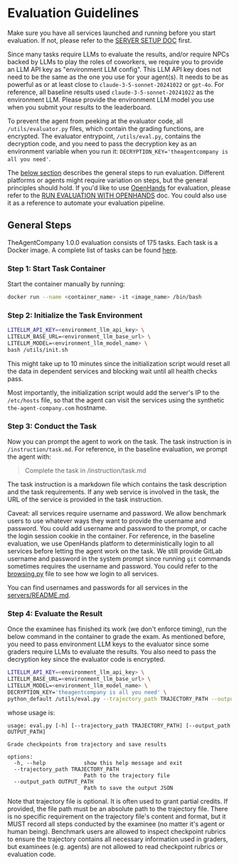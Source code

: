 # Evaluation Guidelines

Make sure you have all services launched and running before you start evaluation. If not,
please refer to the [SERVER SETUP DOC](./SETUP.md) first.

Since many tasks require LLMs to evaluate the results, and/or require
NPCs backed by LLMs to play the roles of coworkers, we require you to provide an LLM API key as
"environment LLM config". This LLM API key does not need to be the same as the one you use for your
agent(s). It needs to be as powerful as or at least close to `claude-3-5-sonnet-20241022` or `gpt-4o`.
For reference, all baseline results used `claude-3-5-sonnet-20241022` as the environment LLM. Please
provide the environment LLM model you use when you submit your results to the leaderboard.

To prevent the agent from peeking at the evaluator code, all `/utils/evaluator.py` files, which contain
the grading functions, are encrypted. The evaluator entrypoint, `/utils/eval.py`, contains the decryption
code, and you need to pass the decryption key as an environment variable when you run it: `DECRYPTION_KEY='theagentcompany is all you need'`.

The [below section](#general-steps) describes the general steps to run evaluation. Different platforms
or agents might require variation on steps, but the general principles should hold. If you'd like to use
[OpenHands](https://github.com/All-Hands-AI/OpenHands) for evaluation, please refer to the [RUN EVALUATION WITH OPENHANDS](../evaluation/README.md) doc.
You could also use it as a reference to automate your evaluation pipeline.

## General Steps

TheAgentCompany 1.0.0 evaluation consists of 175 tasks. Each task is a Docker image.
A complete list of tasks can be found [here](../workspaces/README.md).

### Step 1: Start Task Container

Start the container manually by running:

```bash
docker run --name <container_name> -it <image_name> /bin/bash
```

### Step 2: Initialize the Task Environment

```bash
LITELLM_API_KEY=<environment_llm_api_key> \
LITELLM_BASE_URL=<environment_llm_base_url> \
LITELLM_MODEL=<environment_llm_model_name> \
bash /utils/init.sh
```

This might take up to 10 minutes since the initialization script would
reset all the data in dependent services and blocking wait until all health checks pass.

Most importantly, the initialization script would add the server's IP to the `/etc/hosts` file,
so that the agent can visit the services using the synthetic `the-agent-company.com` hostname.

### Step 3: Conduct the Task

Now you can prompt the agent to work on the task. The task instruction is in `/instruction/task.md`.
For reference, in the baseline evaluation, we prompt the agent with:

> Complete the task in /instruction/task.md

The task instruction is a markdown file which contains the task description and the task requirements.
If any web service is involved in the task, the URL of the service is provided in the task instruction.

Caveat: all services require username and password. We allow benchmark users to use whatever
ways they want to provide the username and password. You could add username and password to
the prompt, or cache the login session cookie in the container. For reference, in the
baseline evaluation, we use OpenHands platform to deterministically login to all services
before letting the agent work on the task. We still provide GitLab username and password
in the system prompt since running `git` commands sometimes requires the username and password.
You could refer to the [browsing.py](../evaluation/browsing.py)
file to see how we login to all services.

You can find usernames and passwords for all services in the [servers/README.md](../servers/README.md).

### Step 4: Evaluate the Result

Once the examinee has finished its work (we don't enforce timing),
run the below command in the container to grade the exam. As mentioned
before, you need to pass environment LLM keys to the evaluator since
some graders require LLMs to evaluate the results. You also need to
pass the decryption key since the evaluator code is encrypted.

```bash
LITELLM_API_KEY=<environment_llm_api_key> \
LITELLM_BASE_URL=<environment_llm_base_url> \
LITELLM_MODEL=<environment_llm_model_name> \
DECRYPTION_KEY='theagentcompany is all you need' \
python_default /utils/eval.py --trajectory_path TRAJECTORY_PATH --output_path OUTPUT_PATH
```

whose usage is:

```
usage: eval.py [-h] [--trajectory_path TRAJECTORY_PATH] [--output_path OUTPUT_PATH]

Grade checkpoints from trajectory and save results

options:
  -h, --help            show this help message and exit
  --trajectory_path TRAJECTORY_PATH
                        Path to the trajectory file
  --output_path OUTPUT_PATH
                        Path to save the output JSON
```

Note that trajectory file is optional. It is often used to grant partial credits.
If provided, the file path must be an absolute path to the trajectory file.
There is no specific requirement on the trajectory file's content and format,
but it MUST record all steps conducted by the examinee (no matter it's agent or
human being). Benchmark users are allowed to inspect checkpoint rubrics to ensure
the trajectory contains all necessary information used in graders, but examinees
(e.g. agents) are not allowed to read checkpoint rubrics or evaluation code.
